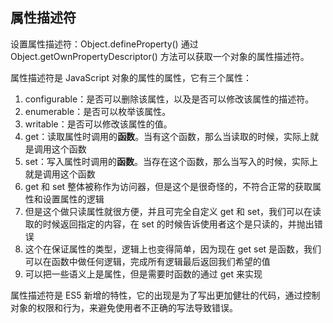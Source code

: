 ## 属性描述符

设置属性描述符：Object.defineProperty()
通过 Object.getOwnPropertyDescriptor() 方法可以获取一个对象的属性描述符。

属性描述符是 JavaScript 对象的属性的属性，它有三个属性：

1. configurable：是否可以删除该属性，以及是否可以修改该属性的描述符。
2. enumerable：是否可以枚举该属性。
3. writable：是否可以修改该属性的值。
4. get：读取属性时调用的**函数**。当有这个函数，那么当读取的时候，实际上就是调用这个函数
5. set：写入属性时调用的**函数**。当存在这个函数，那么当写入的时候，实际上就是调用这个函数
6. get 和 set 整体被称作为访问器，但是这个是很奇怪的，不符合正常的获取属性和设置属性的逻辑
7. 但是这个做只读属性就很方便，并且可完全自定义 get 和 set，我们可以在读取的时候返回指定的内容，在 set 的时候告诉使用者这个是只读的，并抛出错误
8. 这个在保证属性的类型，逻辑上也变得简单，因为现在 get set 是函数，我们可以在函数中做任何逻辑，完成所有逻辑最后返回我们希望的值
9. 可以把一些语义上是属性，但是需要时函数的通过 get 来实现

属性描述符是 ES5 新增的特性，它的出现是为了写出更加健壮的代码，通过控制对象的权限和行为，来避免使用者不正确的写法导致错误。

